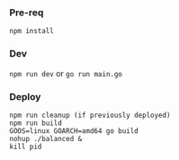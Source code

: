 
### Pre-req
`npm install`

### Dev 
`npm run dev`
or
`go run main.go`

### Deploy
```
npm run cleanup (if previously deployed)
npm run build
GOOS=linux GOARCH=amd64 go build
nohup ./balanced &
kill pid
```